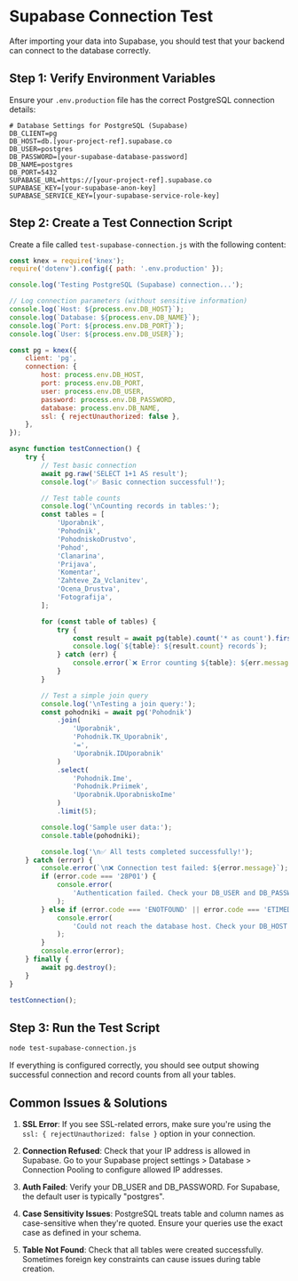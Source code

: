 # Supabase Connection Test

After importing your data into Supabase, you should test that your backend can connect to the database correctly.

## Step 1: Verify Environment Variables

Ensure your `.env.production` file has the correct PostgreSQL connection details:

```
# Database Settings for PostgreSQL (Supabase)
DB_CLIENT=pg
DB_HOST=db.[your-project-ref].supabase.co
DB_USER=postgres
DB_PASSWORD=[your-supabase-database-password]
DB_NAME=postgres
DB_PORT=5432
SUPABASE_URL=https://[your-project-ref].supabase.co
SUPABASE_KEY=[your-supabase-anon-key]
SUPABASE_SERVICE_KEY=[your-supabase-service-role-key]
```

## Step 2: Create a Test Connection Script

Create a file called `test-supabase-connection.js` with the following content:

```javascript
const knex = require('knex');
require('dotenv').config({ path: '.env.production' });

console.log('Testing PostgreSQL (Supabase) connection...');

// Log connection parameters (without sensitive information)
console.log(`Host: ${process.env.DB_HOST}`);
console.log(`Database: ${process.env.DB_NAME}`);
console.log(`Port: ${process.env.DB_PORT}`);
console.log(`User: ${process.env.DB_USER}`);

const pg = knex({
    client: 'pg',
    connection: {
        host: process.env.DB_HOST,
        port: process.env.DB_PORT,
        user: process.env.DB_USER,
        password: process.env.DB_PASSWORD,
        database: process.env.DB_NAME,
        ssl: { rejectUnauthorized: false },
    },
});

async function testConnection() {
    try {
        // Test basic connection
        await pg.raw('SELECT 1+1 AS result');
        console.log('✅ Basic connection successful!');

        // Test table counts
        console.log('\nCounting records in tables:');
        const tables = [
            'Uporabnik',
            'Pohodnik',
            'PohodniskoDrustvo',
            'Pohod',
            'Clanarina',
            'Prijava',
            'Komentar',
            'Zahteve_Za_Vclanitev',
            'Ocena_Drustva',
            'Fotografija',
        ];

        for (const table of tables) {
            try {
                const result = await pg(table).count('* as count').first();
                console.log(`${table}: ${result.count} records`);
            } catch (err) {
                console.error(`❌ Error counting ${table}: ${err.message}`);
            }
        }

        // Test a simple join query
        console.log('\nTesting a join query:');
        const pohodniki = await pg('Pohodnik')
            .join(
                'Uporabnik',
                'Pohodnik.TK_Uporabnik',
                '=',
                'Uporabnik.IDUporabnik'
            )
            .select(
                'Pohodnik.Ime',
                'Pohodnik.Priimek',
                'Uporabnik.UporabniskoIme'
            )
            .limit(5);

        console.log('Sample user data:');
        console.table(pohodniki);

        console.log('\n✅ All tests completed successfully!');
    } catch (error) {
        console.error(`\n❌ Connection test failed: ${error.message}`);
        if (error.code === '28P01') {
            console.error(
                'Authentication failed. Check your DB_USER and DB_PASSWORD.'
            );
        } else if (error.code === 'ENOTFOUND' || error.code === 'ETIMEDOUT') {
            console.error(
                'Could not reach the database host. Check your DB_HOST value.'
            );
        }
        console.error(error);
    } finally {
        await pg.destroy();
    }
}

testConnection();
```

## Step 3: Run the Test Script

```bash
node test-supabase-connection.js
```

If everything is configured correctly, you should see output showing successful connection and record counts from all your tables.

## Common Issues & Solutions

1. **SSL Error**: If you see SSL-related errors, make sure you're using the `ssl: { rejectUnauthorized: false }` option in your connection.

2. **Connection Refused**: Check that your IP address is allowed in Supabase. Go to your Supabase project settings > Database > Connection Pooling to configure allowed IP addresses.

3. **Auth Failed**: Verify your DB_USER and DB_PASSWORD. For Supabase, the default user is typically "postgres".

4. **Case Sensitivity Issues**: PostgreSQL treats table and column names as case-sensitive when they're quoted. Ensure your queries use the exact case as defined in your schema.

5. **Table Not Found**: Check that all tables were created successfully. Sometimes foreign key constraints can cause issues during table creation.
